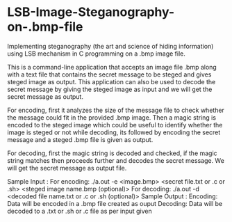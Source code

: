 # LSB-Image-Steganography-on-.bmp-file
Implementing steganography (the art and science of hiding information) using LSB mechanism in C programming on a .bmp image file.

This is a command-line application that accepts an image file .bmp along with a text file that contains the secret message to be steged
and gives steged image as output. This application can also be used to decode the secret message by giving the steged image as input and we will get the secret message as output. 

For encoding, first it analyzes the size of the message file to check whether the message could fit in the provided .bmp image. Then a magic string is encoded to the steged image which could be useful to identify whether the image is steged or not while decoding, its followed by encoding the secret message and a steged .bmp file is given as output.

For decoding, first the magic string is decoded and checked, if the magic string matches then proceeds further and decodes the secret message. We will get the secret message as output file.

Sample Input    :   For encoding:
                    ./a.out -e <image.bmp> <secret file.txt or .c or .sh> <steged image name.bmp (optional)>
                    For decoding:
                    ./a.out -d <steged image.bmp> <decoded file name.txt or .c or .sh (optional)>
Sample Output   :   Encoding:
                    Data will be encoded in a .bmp file created as ouput
                    Decoding:
                    Data will be decoded to a .txt or .sh or .c file as per input given

